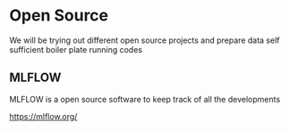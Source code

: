 # Open Source 
We will be trying out different open source projects and prepare data self sufficient boiler plate running codes

## MLFLOW
MLFLOW is a open source software to keep track of all the developments 

https://mlflow.org/
